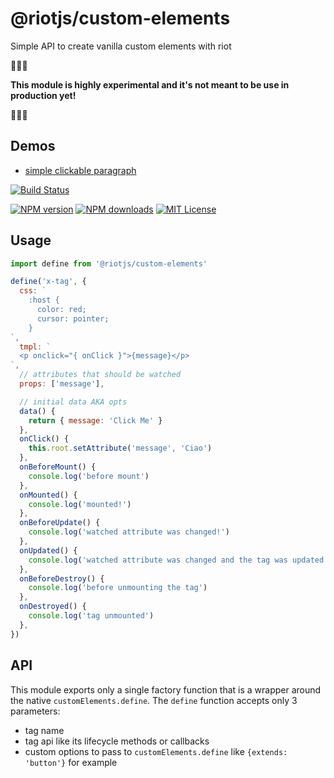 # @riotjs/custom-elements

Simple API to create vanilla custom elements with riot

:construction::construction::construction:

**This module is highly experimental and it's not meant to be use in production yet!**

:construction::construction::construction:

## Demos

- [simple clickable paragraph](https://codesandbox.io/s/v8yyyz4x8y)

[![Build Status][travis-image]][travis-url]

[![NPM version][npm-version-image]][npm-url]
[![NPM downloads][npm-downloads-image]][npm-url]
[![MIT License][license-image]][license-url]

## Usage

```js
import define from '@riotjs/custom-elements'

define('x-tag', {
  css: `
    :host {
      color: red;
      cursor: pointer;
    }
`,
  tmpl: `
  <p onclick="{ onClick }">{message}</p>
`,
  // attributes that should be watched
  props: ['message'],

  // initial data AKA opts
  data() {
    return { message: 'Click Me' }
  },
  onClick() {
    this.root.setAttribute('message', 'Ciao')
  },
  onBeforeMount() {
    console.log('before mount')
  },
  onMounted() {
    console.log('mounted!')
  },
  onBeforeUpdate() {
    console.log('watched attribute was changed!')
  },
  onUpdated() {
    console.log('watched attribute was changed and the tag was updated!')
  },
  onBeforeDestroy() {
    console.log('before unmounting the tag')
  },
  onDestroyed() {
    console.log('tag unmounted')
  },
})

```

[travis-image]:https://img.shields.io/travis/riot/custom-elements.svg?style=flat-square
[travis-url]:https://travis-ci.org/riot/custom-elements

[license-image]:http://img.shields.io/badge/license-MIT-000000.svg?style=flat-square
[license-url]:LICENSE

[npm-version-image]:http://img.shields.io/npm/v/@riotjs/custom-elements.svg?style=flat-square
[npm-downloads-image]:http://img.shields.io/npm/dm/@riotjs/custom-elements.svg?style=flat-square
[npm-url]:https://npmjs.org/package/@riotjs/custom-elements

## API

This module exports only a single factory function that is a wrapper around the native `customElements.define`. The `define` function accepts only 3 parameters:

- tag name
- tag api like its lifecycle methods or callbacks
- custom options to pass to `customElements.define` like `{extends: 'button'}` for example
